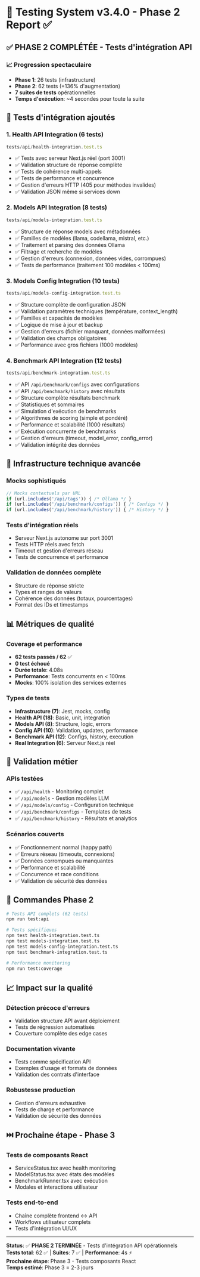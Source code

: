 # 🧪 Testing System v3.4.0 - Phase 2 Report ✅

## ✅ PHASE 2 COMPLÉTÉE - Tests d'intégration API

### 📈 Progression spectaculaire
- **Phase 1**: 26 tests (infrastructure)
- **Phase 2**: 62 tests (+136% d'augmentation)
- **7 suites de tests** opérationnelles
- **Temps d'exécution**: ~4 secondes pour toute la suite

## 🚀 Tests d'intégration ajoutés

### 1. Health API Integration (6 tests)
```typescript
tests/api/health-integration.test.ts
```
- ✅ Tests avec serveur Next.js réel (port 3001)
- ✅ Validation structure de réponse complète
- ✅ Tests de cohérence multi-appels
- ✅ Tests de performance et concurrence
- ✅ Gestion d'erreurs HTTP (405 pour méthodes invalides)
- ✅ Validation JSON même si services down

### 2. Models API Integration (8 tests)
```typescript
tests/api/models-integration.test.ts
```
- ✅ Structure de réponse models avec métadonnées
- ✅ Familles de modèles (llama, codellama, mistral, etc.)
- ✅ Traitement et parsing des données Ollama
- ✅ Filtrage et recherche de modèles
- ✅ Gestion d'erreurs (connexion, données vides, corrompues)
- ✅ Tests de performance (traitement 100 modèles < 100ms)

### 3. Models Config Integration (10 tests)
```typescript
tests/api/models-config-integration.test.ts
```
- ✅ Structure complète de configuration JSON
- ✅ Validation paramètres techniques (température, context_length)
- ✅ Familles et capacités de modèles
- ✅ Logique de mise à jour et backup
- ✅ Gestion d'erreurs (fichier manquant, données malformées)
- ✅ Validation des champs obligatoires
- ✅ Performance avec gros fichiers (1000 modèles)

### 4. Benchmark API Integration (12 tests)
```typescript
tests/api/benchmark-integration.test.ts
```
- ✅ API `/api/benchmark/configs` avec configurations
- ✅ API `/api/benchmark/history` avec résultats
- ✅ Structure complète résultats benchmark
- ✅ Statistiques et sommaires
- ✅ Simulation d'exécution de benchmarks
- ✅ Algorithmes de scoring (simple et pondéré)
- ✅ Performance et scalabilité (1000 résultats)
- ✅ Exécution concurrente de benchmarks
- ✅ Gestion d'erreurs (timeout, model_error, config_error)
- ✅ Validation intégrité des données

## 🔧 Infrastructure technique avancée

### Mocks sophistiqués
```javascript
// Mocks contextuels par URL
if (url.includes('/api/tags')) { /* Ollama */ }
if (url.includes('/api/benchmark/configs')) { /* Configs */ }
if (url.includes('/api/benchmark/history')) { /* History */ }
```

### Tests d'intégration réels
- Serveur Next.js autonome sur port 3001
- Tests HTTP réels avec fetch
- Timeout et gestion d'erreurs réseau
- Tests de concurrence et performance

### Validation de données complète
- Structure de réponse stricte
- Types et ranges de valeurs
- Cohérence des données (totaux, pourcentages)
- Format des IDs et timestamps

## 📊 Métriques de qualité

### Coverage et performance
- **62 tests passés / 62** ✅
- **0 test échoué** 
- **Durée totale**: 4.08s
- **Performance**: Tests concurrents en < 100ms
- **Mocks**: 100% isolation des services externes

### Types de tests
- **Infrastructure (7)**: Jest, mocks, config
- **Health API (18)**: Basic, unit, integration  
- **Models API (8)**: Structure, logic, errors
- **Config API (10)**: Validation, updates, performance
- **Benchmark API (12)**: Configs, history, execution
- **Real Integration (6)**: Serveur Next.js réel

## 🎯 Validation métier

### APIs testées
- ✅ `/api/health` - Monitoring complet
- ✅ `/api/models` - Gestion modèles LLM
- ✅ `/api/models/config` - Configuration technique
- ✅ `/api/benchmark/configs` - Templates de tests
- ✅ `/api/benchmark/history` - Résultats et analytics

### Scénarios couverts
- ✅ Fonctionnement normal (happy path)
- ✅ Erreurs réseau (timeouts, connexions)
- ✅ Données corrompues ou manquantes
- ✅ Performance et scalabilité
- ✅ Concurrence et race conditions
- ✅ Validation de sécurité des données

## 🚀 Commandes Phase 2

```bash
# Tests API complets (62 tests)
npm run test:api

# Tests spécifiques
npm test health-integration.test.ts
npm test models-integration.test.ts
npm test models-config-integration.test.ts  
npm test benchmark-integration.test.ts

# Performance monitoring
npm run test:coverage
```

## 📈 Impact sur la qualité

### Détection précoce d'erreurs
- Validation structure API avant déploiement
- Tests de régression automatisés
- Couverture complète des edge cases

### Documentation vivante
- Tests comme spécification API
- Exemples d'usage et formats de données
- Validation des contrats d'interface

### Robustesse production
- Gestion d'erreurs exhaustive
- Tests de charge et performance
- Validation de sécurité des données

## ⏭️ Prochaine étape - Phase 3

### Tests de composants React
- ServiceStatus.tsx avec health monitoring
- ModelStatus.tsx avec états des modèles  
- BenchmarkRunner.tsx avec exécution
- Modales et interactions utilisateur

### Tests end-to-end
- Chaîne complète frontend ↔ API
- Workflows utilisateur complets
- Tests d'intégration UI/UX

---

**Status**: ✅ **PHASE 2 TERMINÉE** - Tests d'intégration API opérationnels  
**Tests total**: 62 ✅ | **Suites**: 7 ✅ | **Performance**: 4s ⚡  
**Prochaine étape**: Phase 3 - Tests composants React  
**Temps estimé**: Phase 3 = 2-3 jours
